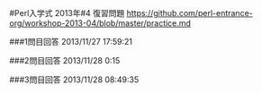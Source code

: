 #Perl入学式 2013年#4 復習問題
https://github.com/perl-entrance-org/workshop-2013-04/blob/master/practice.md

###1問目回答
2013/11/27 17:59:21

###2問目回答
2013/11/28 0:15

###3問目回答
2013/11/28 08:49:35
